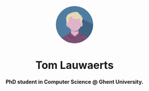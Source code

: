 <div align="center">

<img width="100" height="100" style="clip-path: circle();" src="media/profile.png" alt="Profile picture">

<h1>Tom Lauwaerts</h1>
<p><strong>PhD student in Computer Science @ Ghent University.</strong></p>

</div>

